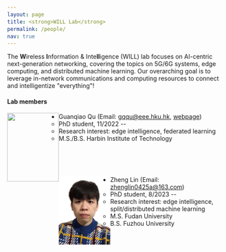 ```yaml
---
layout: page
title: <strong>WILL Lab</strong>
permalink: /people/
nav: true
---
```


The <strong>W</strong>ireless <strong>I</strong>nformation & Inte<strong>ll</strong>igence (WILL) lab focuses on AI-centric next-generation networking, covering the topics on 5G/6G systems, edge computing, and distributed machine learning. Our overarching goal is to leverage in-network communications and computing resources to connect and intelligentize "everything"!

#### Lab members

<img src = "../assets/img/Guanqiao_Qu.png" align = "left" width = "120" height="160">

- Guanqiao Qu (Email: gqqu@eee.hku.hk, [webpage](https://guanqiaoqu.com/))
  - PhD student, 11/2022 -- 
  - Research interest: edge intelligence, federated learning
  - M.S./B.S. Harbin Institute of Technology
 
 <br><br><br>
 
<img src = "../assets/img/Zheng_Lin.png" align = "left" width = "120" height="160">

- Zheng Lin (Email: zhenglin0425a@163.com)
  - PhD student, 8/2023 -- 
  - Research interest: edge intelligence, split/distributed machine learning
  - M.S. Fudan University
  - B.S. Fuzhou University


